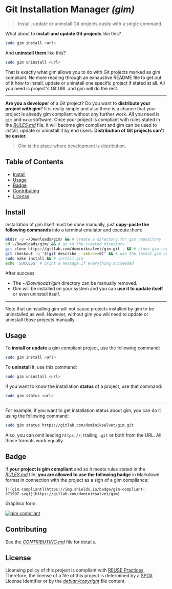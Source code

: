 # Git Installation Manager *(gim)*

> Install, update or uninstall Git projects easily with a single command.

What about to **install and update Git projects** like this?

```sh
sudo gim install <url>
```

And **uninstall them** like this?

```sh
sudo gim uninstall <url>
```

That is exactly what gim allows you to do with Git projects marked as gim compliant. No more reading through an exhaustive README file to get out of it how to install, update or uninstall one specific project if stated at all. All you need is project's Git URL and gim will do the rest.

---

**Are you a developer** of a Git project? Do you want to **distribute your project with gim**? It is really simple and also there is a chance that your project is already gim compliant without any further work. All you need is `git` and `make` software. Once your project is compliant with rules stated in the [*RULES.md*](RULES.md) file, it will become gim compliant and gim can be used to install, update or uninstall it by end users. **Distribution of Git projects can't be easier.**

> Gim is the place where development is distribution.

## Table of Contents

* [Install](#install)
* [Usage](#usage)
* [Badge](#badge)
* [Contributing](#contributing)
* [License](#license)

## Install

Installation of gim itself must be done manually, just **copy-paste the following commands** into a terminal emulator and execute them:

```sh
mkdir -p ~/Downloads/gim/ && # create a directory for gim repository
cd ~/Downloads/gim/ && # go to the created directory
git clone https://gitlab.com/dominiksalvet/gim.git . && # clone gim repository
git checkout -q "$(git describe --abbrev=0)" && # use the latest gim version
sudo make install && # install gim
echo 'SUCCESS' # print a message if everything succeeded
```

After success:

* The *~/Downloads/gim* directory can be manually removed.
* Gim will be installed on your system and you can **use it to update itself** or even uninstall itself.

---

Note that uninstalling gim will not cause projects installed by gim to be uninstalled as well. However, without gim you will need to update or uninstall those projects manually.

## Usage

To **install or update** a gim compliant project, use the following command:

```sh
sudo gim install <url>
```

To **uninstall** it, use this command:

```sh
sudo gim uninstall <url>
```

If you want to know the installation **status** of a project, use that command:

```sh
sudo gim status <url>
```

---

For example, if you want to get installation status about gim, you can do it using the following command:

```sh
sudo gim status https://gitlab.com/dominiksalvet/gim.git
```

Also, you can omit leading `https://`, trailing `.git` or both from the URL. All those formats work equally.

## Badge

If **your project is gim compliant** and so it meets rules stated in the [*RULES.md*](RULES.md) file, **you are allowed to use the following badge** in Markdown format in connection with the project as a sign of a gim compliance:

```
[![gim compliant](https://img.shields.io/badge/gim-compliant-571997.svg)](https://gitlab.com/dominiksalvet/gim)
```

Graphics form:

[![gim compliant](https://img.shields.io/badge/gim-compliant-571997.svg)](https://gitlab.com/dominiksalvet/gim)

## Contributing

See the [*CONTRIBUTING.md*](CONTRIBUTING.md) file for details.

## License

Licensing policy of this project is compliant with [REUSE Practices](https://reuse.software/practices/2.0/). Therefore, the license of a file of this project is determined by a [SPDX](https://spdx.org/) License Identifier or by the [*debian/copyright*](debian/copyright) file content.
